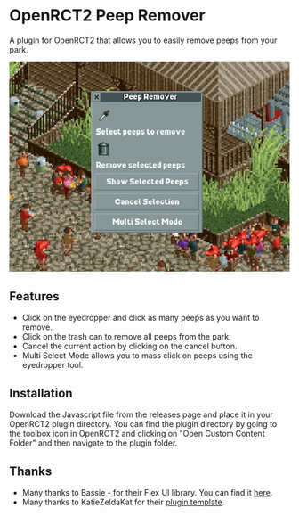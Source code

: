 # OpenRCT2 Peep Remover

A plugin for OpenRCT2 that allows you to easily remove peeps from your park.

![(OpenRCT2 Peep Remover)](https://raw.githubusercontent.com/Harry-Hopkinson/openrct2-guest-remover/main/image.png)

## Features

- Click on the eyedropper and click as many peeps as you want to remove.
- Click on the trash can to remove all peeps from the park.
- Cancel the current action by clicking on the cancel button.
- Multi Select Mode allows you to mass click on peeps using the eyedropper tool.

## Installation

Download the Javascript file from the releases page and place it in your OpenRCT2 plugin directory. You can find the plugin directory by going to the toolbox icon in OpenRCT2 and clicking on "Open Custom Content Folder" and then navigate to the plugin folder.

## Thanks

- Many thanks to Bassie - for their Flex UI library. You can find it [here](https://github.com/Basssiiie/OpenRCT2-FlexUI).
- Many thanks to KatieZeldaKat for their [plugin template](https://github.com/KatieZeldaKat/openrct2-typescript-plugin-template).
